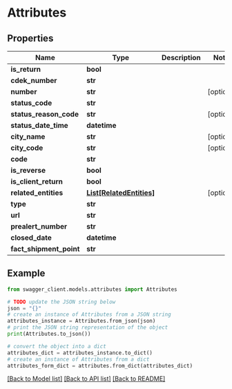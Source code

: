 # Attributes


## Properties

Name | Type | Description | Notes
------------ | ------------- | ------------- | -------------
**is_return** | **bool** |  | 
**cdek_number** | **str** |  | 
**number** | **str** |  | [optional] 
**status_code** | **str** |  | 
**status_reason_code** | **str** |  | [optional] 
**status_date_time** | **datetime** |  | 
**city_name** | **str** |  | [optional] 
**city_code** | **str** |  | [optional] 
**code** | **str** |  | 
**is_reverse** | **bool** |  | 
**is_client_return** | **bool** |  | 
**related_entities** | [**List[RelatedEntities]**](RelatedEntities.md) |  | [optional] 
**type** | **str** |  | 
**url** | **str** |  | 
**prealert_number** | **str** |  | 
**closed_date** | **datetime** |  | 
**fact_shipment_point** | **str** |  | 

## Example

```python
from swagger_client.models.attributes import Attributes

# TODO update the JSON string below
json = "{}"
# create an instance of Attributes from a JSON string
attributes_instance = Attributes.from_json(json)
# print the JSON string representation of the object
print(Attributes.to_json())

# convert the object into a dict
attributes_dict = attributes_instance.to_dict()
# create an instance of Attributes from a dict
attributes_form_dict = attributes.from_dict(attributes_dict)
```
[[Back to Model list]](../README.md#documentation-for-models) [[Back to API list]](../README.md#documentation-for-api-endpoints) [[Back to README]](../README.md)


